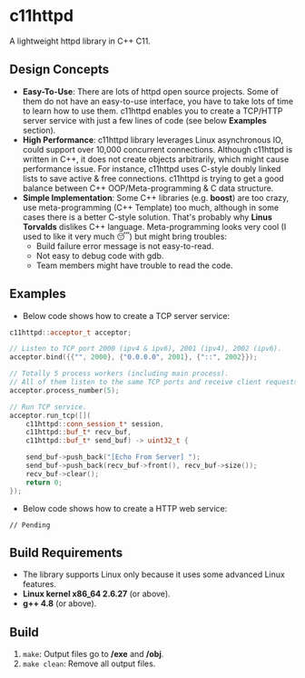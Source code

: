 # c11httpd

A lightweight httpd library in C++ C11.

## Design Concepts

- **Easy-To-Use**: There are lots of httpd open source projects. Some of them
  do not have an easy-to-use interface, you have to take lots of time to learn
  how to use them. c11httpd enables you to create a TCP/HTTP server service
  with just a few lines of code (see below **Examples** section).
- **High Performance**: c11httpd library leverages Linux asynchronous IO,
  could support over 10,000 concurrent connections. Although c11httpd is
  written in C++, it does not create objects arbitrarily, which might
  cause performance issue. For instance, c11httpd uses C-style
  doubly linked lists to save active & free connections. c11httpd is trying to
  get a good balance between C++ OOP/Meta-programming & C data structure.
- **Simple Implementation**: Some C++ libraries (e.g. **boost**) are too crazy,
  use meta-programming (C++ Template) too much, although in some cases
  there is a better C-style solution. That's probably why **Linus Torvalds**
  dislikes C++ language. Meta-programming looks very cool
  (I used to like it very much :sleeping:) but might bring troubles:
   - Build failure error message is not easy-to-read.
   - Not easy to debug code with gdb.
   - Team members might have trouble to read the code.

## Examples

- Below code shows how to create a TCP server service:

```C++
c11httpd::acceptor_t acceptor;

// Listen to TCP port 2000 (ipv4 & ipv6), 2001 (ipv4), 2002 (ipv6).
acceptor.bind({{"", 2000}, {"0.0.0.0", 2001}, {"::", 2002}});

// Totally 5 process workers (including main process).
// All of them listen to the same TCP ports and receive client requests.
acceptor.process_number(5);

// Run TCP service.
acceptor.run_tcp([](
	c11httpd::conn_session_t* session,
	c11httpd::buf_t* recv_buf,
	c11httpd::buf_t* send_buf) -> uint32_t {

	send_buf->push_back("[Echo From Server] ");
	send_buf->push_back(recv_buf->front(), recv_buf->size());
	recv_buf->clear();
	return 0;
});
```

- Below code shows how to create a HTTP web service:

```
// Pending
```

## Build Requirements

- The library supports Linux only because it uses some advanced Linux features.
- **Linux kernel x86_64 2.6.27** (or above).
- **g++ 4.8** (or above).

## Build

1. `make`: Output files go to **/exe** and **/obj**.
2. `make clean`: Remove all output files.

